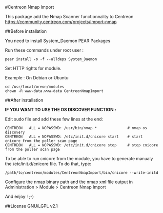#Centreon Nmap Import

This package add the Nmap Scanner functionnality to Centreon https://community.centreon.com/projects/import-nmap

##Before installation

You need to install System_Daemon PEAR Packages

Run these commands under root user :
```shell
pear install -o -f --alldeps System_Daemon
```

Set HTTP rights for module.

Example : On Debian or Ubuntu
```shell
cd /usr/local/oreon/modules
chown -R www-data.www-data CentreonNmapImport
```

##After installation

**IF YOU WANT TO USE THE OS DISCOVER FUNCTION :**

Edit sudo file and add these few lines at the end:

```shell
CENTREON   ALL = NOPASSWD: /usr/bin/nmap *              # nmap os discovery
CENTREON   ALL = NOPASSWD: /etc/init.d/cnicore start    # start cnicore from the poller scan page
CENTREON   ALL = NOPASSWD: /etc/init.d/cnicore stop     # stop cnicore from the poller scan page
```

To be able to run cnicore from the module, you have to generate manualy the /etc/init.d/cnicore file.
To do that, type:
```shell
/path/to/centreon/modules/CentreonNmapImport/bin/cnicore --write-initd
```
Configure the nmap binary path and the nmap xml file output in Administration > Module > Centreon Nmap Import

And enjoy ! ;-)

##License
GNU/LGPL v2.1